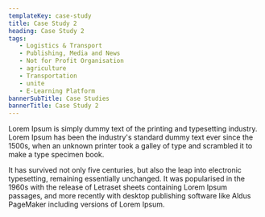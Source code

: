```yaml
---
templateKey: case-study
title: Case Study 2
heading: Case Study 2
tags: 
   - Logistics & Transport
   - Publishing, Media and News
   - Not for Profit Organisation
   - agriculture
   - Transportation
   - unite 
   - E-Learning Platform
bannerSubTitle: Case Studies
bannerTitle: Case Study 2
---
```

Lorem Ipsum is simply dummy text of the printing and typesetting industry. Lorem Ipsum has been the industry's standard dummy text ever since the 1500s, when an unknown printer took a galley of type and scrambled it to make a type specimen book. 

It has survived not only five centuries, but also the leap into electronic typesetting, remaining essentially unchanged. It was popularised in the 1960s with the release of Letraset sheets containing Lorem Ipsum passages, and more recently with desktop publishing software like Aldus PageMaker including versions of Lorem Ipsum.
